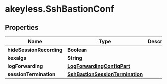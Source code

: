 # akeyless.SshBastionConf

## Properties

Name | Type | Description | Notes
------------ | ------------- | ------------- | -------------
**hideSessionRecording** | **Boolean** |  | [optional] 
**kexalgs** | **String** |  | [optional] 
**logForwarding** | [**LogForwardingConfigPart**](LogForwardingConfigPart.md) |  | [optional] 
**sessionTermination** | [**SshBastionSessionTermination**](SshBastionSessionTermination.md) |  | [optional] 


